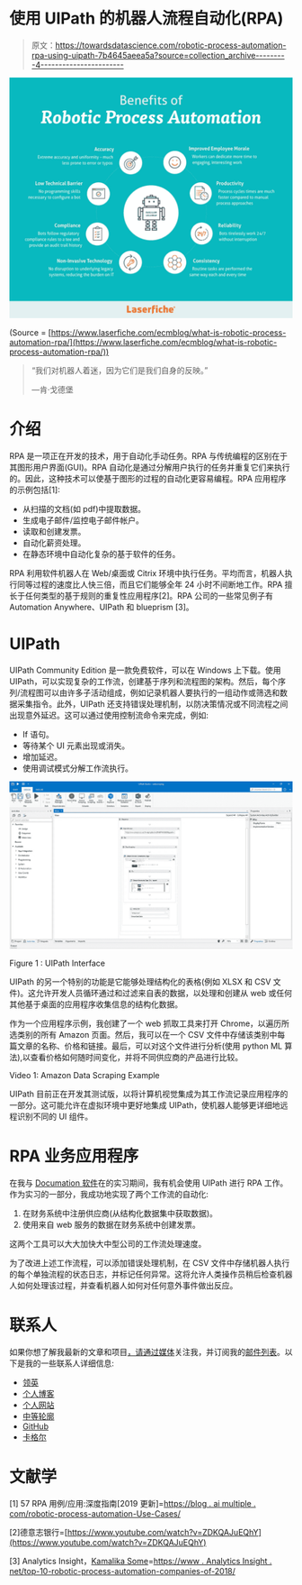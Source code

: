 # 使用 UIPath 的机器人流程自动化(RPA)

> 原文：<https://towardsdatascience.com/robotic-process-automation-rpa-using-uipath-7b4645aeea5a?source=collection_archive---------4----------------------->

![](img/83319f5fcb7e310fb78519afdfedd4e7.png)

(Source = [https://www.laserfiche.com/ecmblog/what-is-robotic-process-automation-rpa/](https://www.laserfiche.com/ecmblog/what-is-robotic-process-automation-rpa/))

> “我们对机器人着迷，因为它们是我们自身的反映。”
> 
> —肯·戈德堡

# 介绍

RPA 是一项正在开发的技术，用于自动化手动任务。RPA 与传统编程的区别在于其图形用户界面(GUI)。RPA 自动化是通过分解用户执行的任务并重复它们来执行的。因此，这种技术可以使基于图形的过程的自动化更容易编程。RPA 应用程序的示例包括[1]:

*   从扫描的文档(如 pdf)中提取数据。
*   生成电子邮件/监控电子邮件帐户。
*   读取和创建发票。
*   自动化薪资处理。
*   在静态环境中自动化复杂的基于软件的任务。

RPA 利用软件机器人在 Web/桌面或 Citrix 环境中执行任务。平均而言，机器人执行同等过程的速度比人快三倍，而且它们能够全年 24 小时不间断地工作。RPA 擅长于任何类型的基于规则的重复性应用程序[2]。RPA 公司的一些常见例子有 Automation Anywhere、UIPath 和 blueprism [3]。

# UIPath

UIPath Community Edition 是一款免费软件，可以在 Windows 上下载。使用 UIPath，可以实现复杂的工作流，创建基于序列和流程图的架构。然后，每个序列/流程图可以由许多子活动组成，例如记录机器人要执行的一组动作或筛选和数据采集指令。此外，UIPath 还支持错误处理机制，以防决策情况或不同流程之间出现意外延迟。这可以通过使用控制流命令来完成，例如:

*   If 语句。
*   等待某个 UI 元素出现或消失。
*   增加延迟。
*   使用调试模式分解工作流执行。

![](img/edcb356c4a9896492cf7380d6bfc9057.png)

Figure 1 : UIPath Interface

UIPath 的另一个特别的功能是它能够处理结构化的表格(例如 XLSX 和 CSV 文件)。这允许开发人员循环通过和过滤来自表的数据，以处理和创建从 web 或任何其他基于桌面的应用程序收集信息的结构化数据。

作为一个应用程序示例，我创建了一个 web 抓取工具来打开 Chrome，以遍历所选类别的所有 Amazon 页面。然后，我可以在一个 CSV 文件中存储该类别中每篇文章的名称、价格和链接。最后，可以对这个文件进行分析(使用 python ML 算法),以查看价格如何随时间变化，并将不同供应商的产品进行比较。

Video 1: Amazon Data Scraping Example

UIPath 目前正在开发其测试版，以将计算机视觉集成为其工作流记录应用程序的一部分。这可能允许在虚拟环境中更好地集成 UIPath，使机器人能够更详细地远程识别不同的 UI 组件。

# RPA 业务应用程序

在我与 [Documation 软件](https://www.documation.co.uk/solutions/robotic-process-automation/)在的实习期间，我有机会使用 UIPath 进行 RPA 工作。作为实习的一部分，我成功地实现了两个工作流的自动化:

1.  在财务系统中注册供应商(从结构化数据集中获取数据)。
2.  使用来自 web 服务的数据在财务系统中创建发票。

这两个工具可以大大加快大中型公司的工作流处理速度。

为了改进上述工作流程，可以添加错误处理机制，在 CSV 文件中存储机器人执行的每个单独流程的状态日志，并标记任何异常。这将允许人类操作员稍后检查机器人如何处理该过程，并查看机器人如何对任何意外事件做出反应。

# 联系人

如果你想了解我最新的文章和项目[，请通过媒体](https://medium.com/@pierpaoloippolito28?source=post_page---------------------------)关注我，并订阅我的[邮件列表](http://eepurl.com/gwO-Dr?source=post_page---------------------------)。以下是我的一些联系人详细信息:

*   [领英](https://uk.linkedin.com/in/pier-paolo-ippolito-202917146?source=post_page---------------------------)
*   [个人博客](https://pierpaolo28.github.io/blog/?source=post_page---------------------------)
*   [个人网站](https://pierpaolo28.github.io/?source=post_page---------------------------)
*   [中等轮廓](https://towardsdatascience.com/@pierpaoloippolito28?source=post_page---------------------------)
*   [GitHub](https://github.com/pierpaolo28?source=post_page---------------------------)
*   [卡格尔](https://www.kaggle.com/pierpaolo28?source=post_page---------------------------)

# 文献学

[1] 57 RPA 用例/应用:深度指南[2019 更新]=[https://blog . ai multiple . com/robotic-process-automation-Use-Cases/](https://blog.aimultiple.com/robotic-process-automation-use-cases/)

[2]德意志银行=[https://www.youtube.com/watch?v=ZDKQAJuEQhY](https://www.youtube.com/watch?v=ZDKQAJuEQhY)

[3] Analytics Insight，[Kamalika Some](https://www.analyticsinsight.net/author/kamalika/)=[https://www . Analytics Insight . net/top-10-robotic-process-automation-companies-of-2018/](https://www.analyticsinsight.net/top-10-robotic-process-automation-companies-of-2018/)